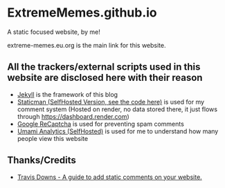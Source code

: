 # ExtremeMemes.github.io
A static focused website, by me!

extreme-memes.eu.org is the main link for this website.

## All the trackers/external scripts used in this website are disclosed here with their reason

- [Jekyll](jekyllrb.com) is the framework of this blog
- [Staticman (SelfHosted Version, see the code here)](https://staticman.net/) is used for my comment system (Hosted on render, no data stored there, it just flows through https://dashboard.render.com)
- [Google ReCaptcha](https://www.google.com/recaptcha/about) is used for preventing spam comments
- [Umami Analytics (SelfHosted)](https://umami.is) is used for me to understand how many people view this website


## Thanks/Credits
- [Travis Downs - A guide to add static comments on your website.](https://travisdowns.github.io/blog/2020/02/05/now-with-comments.html)

